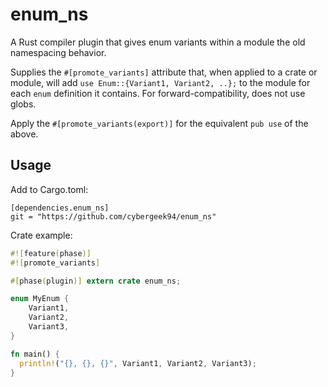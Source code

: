 enum_ns
==========

A Rust compiler plugin that gives enum variants within a module the old namespacing behavior.

Supplies the `#[promote_variants]` attribute that, when applied to a crate or module, will add `use Enum::{Variant1, Variant2, ..};` to the module for each `enum` definition it contains. For forward-compatibility, does not use globs.

Apply the `#[promote_variants(export)]` for the equivalent `pub use` of the above.

Usage
--------

Add to Cargo.toml:
```
[dependencies.enum_ns]
git = "https://github.com/cybergeek94/enum_ns"
```

Crate example:
```rust
#![feature(phase)]
#![promote_variants]

#[phase(plugin)] extern crate enum_ns;

enum MyEnum {
    Variant1,
    Variant2,
    Variant3,
}

fn main() {
  println!("{}, {}, {}", Variant1, Variant2, Variant3);
}

